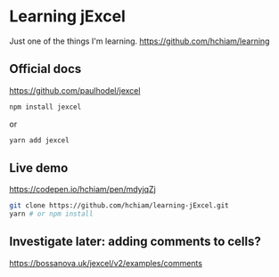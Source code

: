 # Learning jExcel

Just one of the things I'm learning. <https://github.com/hchiam/learning>

## Official docs

<https://github.com/paulhodel/jexcel>

```bash
npm install jexcel
```

or

```bash
yarn add jexcel
```

## Live demo

<https://codepen.io/hchiam/pen/mdyjqZj>

```bash
git clone https://github.com/hchiam/learning-jExcel.git
yarn # or npm install
```

## Investigate later: adding comments to cells?

<https://bossanova.uk/jexcel/v2/examples/comments>
